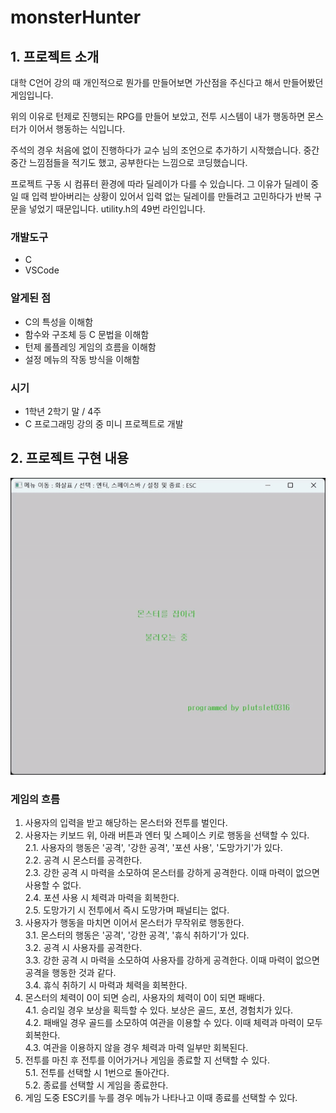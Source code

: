 
# monsterHunter

## 1. 프로젝트 소개

대학 C언어 강의 때 개인적으로 뭔가를 만들어보면 가산점을 주신다고 해서 만들어봤던 게임입니다.

위의 이유로 턴제로 진행되는 RPG를 만들어 보았고, 전투 시스템이 내가 행동하면 몬스터가 이어서 행동하는 식입니다.

주석의 경우 처음에 없이 진행하다가 교수 님의 조언으로 추가하기 시작했습니다.
중간중간 느낌점들을 적기도 했고, 공부한다는 느낌으로 코딩했습니다.

프로젝트 구동 시 컴퓨터 환경에 따라 딜레이가 다를 수 있습니다.
그 이유가 딜레이 중일 때 입력 받아버리는 상황이 있어서 입력 없는 딜레이를 만들려고 고민하다가 반복 구문을 넣었기 때문입니다. utility.h의 49번 라인입니다.

### 개발도구

- C
- VSCode

### 알게된 점

- C의 특성을 이해함
- 함수와 구조체 등 C 문법을 이해함
- 턴제 롤플레잉 게임의 흐름을 이해함
- 설정 메뉴의 작동 방식을 이해함

### 시기

- 1학년 2학기 말 / 4주
- C 프로그래밍 강의 중 미니 프로젝트로 개발

## 2. 프로젝트 구현 내용

![실행 요약](/실행_요약.gif)

### 게임의 흐름

1. 사용자의 입력을 받고 해당하는 몬스터와 전투를 벌인다.  
2. 사용자는 키보드 위, 아래 버튼과 엔터 및 스페이스 키로 행동을 선택할 수 있다.  
2.1. 사용자의 행동은 '공격', '강한 공격', '포션  사용', '도망가기'가 있다.  
2.2. 공격 시 몬스터를 공격한다.  
2.3. 강한 공격 시 마력을 소모하여 몬스터를 강하게 공격한다. 이때 마력이 없으면 사용할 수 없다.  
2.4. 포션 사용 시 체력과 마력을 회복한다.  
2.5. 도망가기 시 전투에서 즉시 도망가며 패널티는 없다.  
3. 사용자가 행동을 마치면 이어서 몬스터가 무작위로 행동한다.  
3.1. 몬스터의 행동은 '공격', '강한 공격', '휴식 취하기'가 있다.  
3.2. 공격 시 사용자를 공격한다.  
3.3. 강한 공격 시 마력을 소모하여 사용자를 강하게 공격한다. 이때 마력이 없으면 공격을 행동한 것과 같다.  
3.4. 휴식 취하기 시 마력과 체력을 회복한다.  
4. 몬스터의 체력이 0이 되면 승리, 사용자의 체력이 0이 되면 패배다.  
4.1. 승리일 경우 보상을 획득할 수 있다. 보상은 골드, 포션, 경험치가 있다.  
4.2. 패배일 경우 골드를 소모하여 여관을 이용할 수 있다. 이때 체력과 마력이 모두 회복한다.  
4.3. 여관을 이용하지 않을 경우 체력과 마력 일부만 회복된다.  
5. 전투를 마친 후 전투를 이어가거나 게임을 종료할 지 선택할 수 있다.  
5.1. 전투를 선택할 시 1번으로 돌아간다.  
5.2. 종료를 선택할 시 게임을 종료한다.  
6. 게임 도중 ESC키를 누를 경우 메뉴가 나타나고 이때 종료를 선택할 수 있다.  
